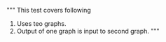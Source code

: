 """
This test covers following
1. Uses teo graphs.
2. Output of one graph is input to second graph.
"""
